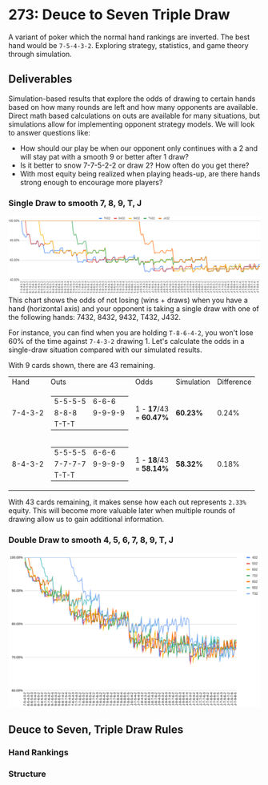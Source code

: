 # 273: Deuce to Seven Triple Draw
A variant of poker which the normal hand rankings are inverted. The best hand would be `7-5-4-3-2`. Exploring strategy, statistics, and game theory through simulation.


## Deliverables
Simulation-based results that explore the odds of drawing to certain hands based on how many rounds are left and how many opponents are available. Direct math based calculations on outs are available for many situations, but simulations allow for implementing opponent strategy models. We will look to answer questions like:
- How should our play be when our opponent only continues with a 2 and will stay pat with a smooth 9 or better after 1 draw?
- Is it better to snow 7-7-5-2-2 or draw 2? How often do you get there?
- With most equity being realized when playing heads-up, are there hands strong enough to encourage more players?


### Single Draw to smooth 7, 8, 9, T, J
<img src="./images/single/JT987_432.png" width="720px">
This chart shows the odds of not losing (wins + draws) when you have a hand (horizontal axis) and your opponent is taking a single draw with one of the following hands: 7432, 8432, 9432, T432, J432.

For instance, you can find when you are holding `T-8-6-4-2`, you won't lose 60% of the time against `7-4-3-2` drawing 1. Let's calculate the odds in a single-draw situation compared with our simulated results.

With 9 cards shown, there are 43 remaining.
<table>
    <tr><td>Hand</td><td>Outs</td><td>Odds</td><td>Simulation</td><td>Difference</td></tr>
    <tr><td>7-4-3-2</td><td>
        <table>
            <tr><td>5-5-5-5</td><td>6-6-6</td></tr>
            <tr><td>8-8-8</td><td>9-9-9-9</td></tr>
            <tr><td>T-T-T</td><td>&nbsp;</td></tr>
        </table>
    </td><td>1 - <b>17</b>/43<br/>= <b>60.47%</b></td><td><b>60.23%</b></td><td>0.24%</td></tr>
    <tr><td>8-4-3-2</td><td>
        <table>
            <tr><td>5-5-5-5</td><td>6-6-6</td></tr>
            <tr><td>7-7-7-7</td><td>9-9-9-9</td></tr>
            <tr><td>T-T-T</td><td>&nbsp;</td></tr>
        </table>
    </td><td>1 - <b>18</b>/43<br/>= <b>58.14%</b></td><td><b>58.32%</b></td><td>0.18%</td></tr>
</table>

With 43 cards remaining, it makes sense how each out represents `2.33%` equity. This will become more valuable later when multiple rounds of drawing allow us to gain additional information.


### Double Draw to smooth 4, 5, 6, 7, 8, 9, T, J
<img src="./images/double/T987654_32.png" width="720px">

## Deuce to Seven, Triple Draw Rules
### Hand Rankings

### Structure

